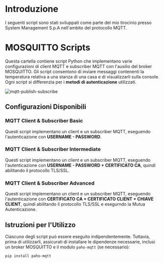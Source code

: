 # Introduzione

I seguenti script sono stati sviluppati come parte del mio tirocinio presso System Management S.p.A nell'ambito del protocollo MQTT.

# MOSQUITTO Scripts

Questa cartella contiene script Python che implementano varie configurazioni di client MQTT e subscriber MQTT con l'ausilio del broker MOSQUITTO. Gli script consentono di inviare messaggi contenenti la temperatura relativa a una stanza di una casa e di visualizzarli sulla console. Ogni script si differenzia per i **metodi di autenticazione** utilizzati.


![mqtt-publish-subscribe](https://github.com/Michibit/Tirocinio/assets/16355437/1bf45179-762a-4e2c-bfce-c97ba5b59225)



## Configurazioni Disponibili

### MQTT Client & Subscriber Basic

Questi script implementano un client e un subscriber MQTT, eseguendo l'autenticazione con **USERNAME - PASSWORD**.

### MQTT Client & Subscriber Intermediate

Questi script implementano un client e un subscriber MQTT, eseguendo l'autenticazione con **USERNAME - PASSWORD + CERTIFICATO CA**, quindi abilitando il protocollo TLS/SSL.

### MQTT Client & Subscriber Advanced

Questi script implementano un client e un subscriber MQTT, eseguendo l'autenticazione con **CERTIFICATO CA + CERTIFICATO CLIENT + CHIAVE CLIENT**, quindi abilitando il protocollo TLS/SSL e esegurndo la Mutua Autenticazione.

## Istruzioni per l'Utilizzo

Ciascuno degli script può essere eseguito indipendentemente. Tuttavia, prima di utilizzarli, assicurati di installare le dipendenze necessarie, inclusi un broker MOSQUITTO e il modulo `paho-mqtt` (se necessario):

```bash
pip install paho-mqtt

